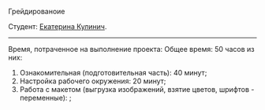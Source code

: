 Грейдированоие 

Студент: [Екатерина Кулинич](https://up.htmlacademy.ru/adaptive/25/user/1472413).

---

Время, потраченное на выполнение проекта:
Общее время: 50 часов из них:
1. Ознакомительная (подготовительная часть): 40 минут;
2. Настройка рабочего окружения:  20 минут;
3. Работа с макетом (выгрузка изображений, взятие цветов, шрифтов - переменные): ;